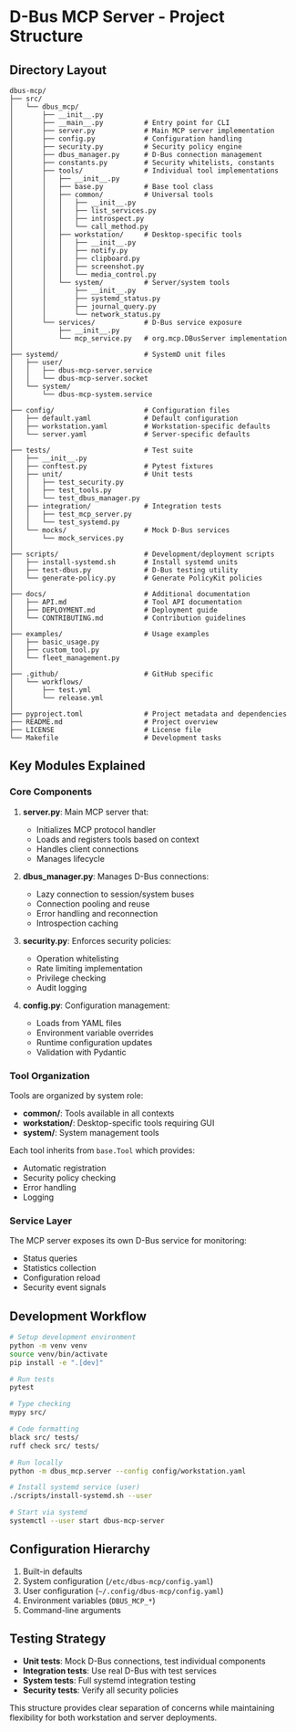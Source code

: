 # D-Bus MCP Server - Project Structure

## Directory Layout

```
dbus-mcp/
├── src/
│   └── dbus_mcp/
│       ├── __init__.py
│       ├── __main__.py          # Entry point for CLI
│       ├── server.py            # Main MCP server implementation
│       ├── config.py            # Configuration handling
│       ├── security.py          # Security policy engine
│       ├── dbus_manager.py      # D-Bus connection management
│       ├── constants.py         # Security whitelists, constants
│       ├── tools/               # Individual tool implementations
│       │   ├── __init__.py
│       │   ├── base.py          # Base tool class
│       │   ├── common/          # Universal tools
│       │   │   ├── __init__.py
│       │   │   ├── list_services.py
│       │   │   ├── introspect.py
│       │   │   └── call_method.py
│       │   ├── workstation/     # Desktop-specific tools
│       │   │   ├── __init__.py
│       │   │   ├── notify.py
│       │   │   ├── clipboard.py
│       │   │   ├── screenshot.py
│       │   │   └── media_control.py
│       │   └── system/          # Server/system tools
│       │       ├── __init__.py
│       │       ├── systemd_status.py
│       │       ├── journal_query.py
│       │       └── network_status.py
│       └── services/            # D-Bus service exposure
│           ├── __init__.py
│           └── mcp_service.py   # org.mcp.DBusServer implementation
│
├── systemd/                     # SystemD unit files
│   ├── user/
│   │   ├── dbus-mcp-server.service
│   │   └── dbus-mcp-server.socket
│   └── system/
│       └── dbus-mcp-system.service
│
├── config/                      # Configuration files
│   ├── default.yaml             # Default configuration
│   ├── workstation.yaml         # Workstation-specific defaults
│   └── server.yaml              # Server-specific defaults
│
├── tests/                       # Test suite
│   ├── __init__.py
│   ├── conftest.py              # Pytest fixtures
│   ├── unit/                    # Unit tests
│   │   ├── test_security.py
│   │   ├── test_tools.py
│   │   └── test_dbus_manager.py
│   ├── integration/             # Integration tests
│   │   ├── test_mcp_server.py
│   │   └── test_systemd.py
│   └── mocks/                   # Mock D-Bus services
│       └── mock_services.py
│
├── scripts/                     # Development/deployment scripts
│   ├── install-systemd.sh       # Install systemd units
│   ├── test-dbus.py             # D-Bus testing utility
│   └── generate-policy.py       # Generate PolicyKit policies
│
├── docs/                        # Additional documentation
│   ├── API.md                   # Tool API documentation
│   ├── DEPLOYMENT.md            # Deployment guide
│   └── CONTRIBUTING.md          # Contribution guidelines
│
├── examples/                    # Usage examples
│   ├── basic_usage.py
│   ├── custom_tool.py
│   └── fleet_management.py
│
├── .github/                     # GitHub specific
│   └── workflows/
│       ├── test.yml
│       └── release.yml
│
├── pyproject.toml               # Project metadata and dependencies
├── README.md                    # Project overview
├── LICENSE                      # License file
└── Makefile                     # Development tasks
```

## Key Modules Explained

### Core Components

1. **server.py**: Main MCP server that:
   - Initializes MCP protocol handler
   - Loads and registers tools based on context
   - Handles client connections
   - Manages lifecycle

2. **dbus_manager.py**: Manages D-Bus connections:
   - Lazy connection to session/system buses
   - Connection pooling and reuse
   - Error handling and reconnection
   - Introspection caching

3. **security.py**: Enforces security policies:
   - Operation whitelisting
   - Rate limiting implementation
   - Privilege checking
   - Audit logging

4. **config.py**: Configuration management:
   - Loads from YAML files
   - Environment variable overrides
   - Runtime configuration updates
   - Validation with Pydantic

### Tool Organization

Tools are organized by system role:

- **common/**: Tools available in all contexts
- **workstation/**: Desktop-specific tools requiring GUI
- **system/**: System management tools

Each tool inherits from `base.Tool` which provides:
- Automatic registration
- Security policy checking
- Error handling
- Logging

### Service Layer

The MCP server exposes its own D-Bus service for monitoring:
- Status queries
- Statistics collection
- Configuration reload
- Security event signals

## Development Workflow

```bash
# Setup development environment
python -m venv venv
source venv/bin/activate
pip install -e ".[dev]"

# Run tests
pytest

# Type checking
mypy src/

# Code formatting
black src/ tests/
ruff check src/ tests/

# Run locally
python -m dbus_mcp.server --config config/workstation.yaml

# Install systemd service (user)
./scripts/install-systemd.sh --user

# Start via systemd
systemctl --user start dbus-mcp-server
```

## Configuration Hierarchy

1. Built-in defaults
2. System configuration (`/etc/dbus-mcp/config.yaml`)
3. User configuration (`~/.config/dbus-mcp/config.yaml`)
4. Environment variables (`DBUS_MCP_*`)
5. Command-line arguments

## Testing Strategy

- **Unit tests**: Mock D-Bus connections, test individual components
- **Integration tests**: Use real D-Bus with test services
- **System tests**: Full systemd integration testing
- **Security tests**: Verify all security policies

This structure provides clear separation of concerns while maintaining flexibility for both workstation and server deployments.